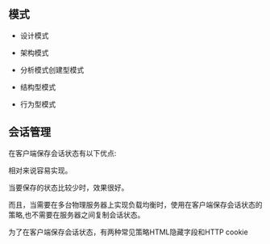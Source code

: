 ## 模式

* 设计模式

* 架构模式 

* 分析模式创建型模式 

* 结构型模式 

* 行为型模式 


## 会话管理

在客户端保存会话状态有以下优点:

相对来说容易实现。

当要保存的状态比较少时，效果很好。

而且，当需要在多台物理服务器上实现负载均衡时，使用在客户端保存会话状态的策略,也不需要在服务器之间复制会话状态。

为了在客户端保存会话状态，有两种常见策略HTML隐藏字段和HTTP cookie
